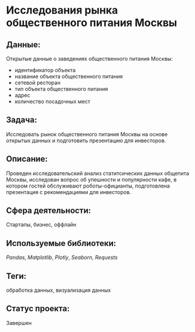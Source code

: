 # Исследования рынка общественного питания Москвы

## Данные:

Открытые данные о заведениях общественного питания Москвы:
* идентификатор объекта
* название объекта общественного питания
* сетевой ресторан
* тип объекта общественного питания
* адрес
* количество посадочных мест

## Задача:

Исследовать рынок общественного питания Москвы на основе открытых данных и подготовить презентацию для инвесторов.

## Описание:

Проведен исследовательский анализ статитсических данных общепита Москвы, исследован вопрос об упешности и популярности кафе, в котором гостей обслуживают роботы-официанты, подготовлена презентация с рекомендациями для инвесторов. 

## Сфера деятельности:

Стартапы, бизнес, оффлайн

## Используемые библиотеки:

_Pandas_, _Matplotlib_, _Plotly_, _Seaborn_, _Requests_

## Теги:

обработка данных, визуализация данных

## Статус проекта:

Завершен
